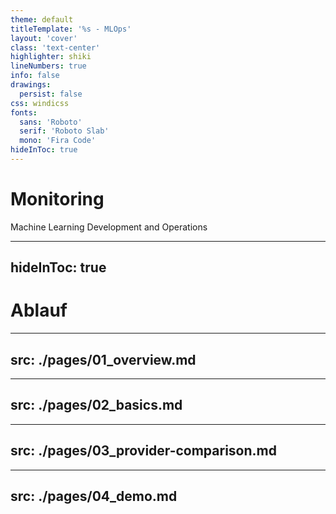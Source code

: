 ```yaml
---
theme: default
titleTemplate: '%s - MLOps'
layout: 'cover'
class: 'text-center'
highlighter: shiki
lineNumbers: true
info: false
drawings:
  persist: false
css: windicss
fonts:
  sans: 'Roboto'
  serif: 'Roboto Slab'
  mono: 'Fira Code'
hideInToc: true
---
```


# Monitoring

Machine Learning Development and Operations

---
hideInToc: true
---

# Ablauf

<Toc maxDepth="2" />

---
src: ./pages/01_overview.md
---

---
src: ./pages/02_basics.md
---

---
src: ./pages/03_provider-comparison.md
---

---
src: ./pages/04_demo.md
---
